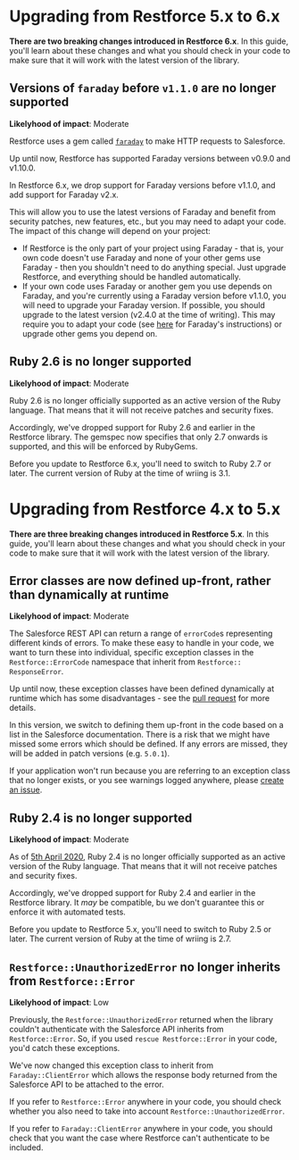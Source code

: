 # Upgrading from Restforce 5.x to 6.x

__There are two breaking changes introduced in Restforce 6.x__. In this guide, you'll learn about these changes and what you should check in your code to make sure that it will work with the latest version of the library.

## Versions of `faraday` before `v1.1.0` are no longer supported

__Likelyhood of impact__: Moderate

Restforce uses a gem called [`faraday`](https://github.com/lostisland/faraday) to make HTTP requests to Salesforce. 

Up until now, Restforce has supported Faraday versions between v0.9.0 and v1.10.0. 

In Restforce 6.x, we drop support for Faraday versions before v1.1.0, and add support for Faraday v2.x.

This will allow you to use the latest versions of Faraday and benefit from security patches, new features, etc., but you may need to adapt your code. The impact of this change will depend on your project:

* If Restforce is the only part of your project using Faraday - that is, your own code doesn't use Faraday and none of your other gems use Faraday - then you shouldn't need to do anything special. Just upgrade Restforce, and everything should be handled automatically.
* If your own code uses Faraday or another gem you use depends on Faraday, and you're currently using a Faraday version before v1.1.0, you will need to upgrade your Faraday version. If possible, you should upgrade to the latest version (v2.4.0 at the time of writing). This may require you to adapt your code (see [here](https://github.com/lostisland/faraday/blob/main/UPGRADING.md) for Faraday's instructions) or upgrade other gems you depend on.

## Ruby 2.6 is no longer supported

__Likelyhood of impact__: Moderate

Ruby 2.6 is no longer officially supported as an active version of the Ruby language. That means that it will not receive patches and security fixes.

Accordingly, we've dropped support for Ruby 2.6 and earlier in the Restforce library. The gemspec now specifies that only 2.7 onwards is supported, and this will be enforced by RubyGems.

Before you update to Restforce 6.x, you'll need to switch to Ruby 2.7 or later. The current version of Ruby at the time of wriing is 3.1.

# Upgrading from Restforce 4.x to 5.x

__There are three breaking changes introduced in Restforce 5.x__. In this guide, you'll learn about these changes and what you should check in your code to make sure that it will work with the latest version of the library.

## Error classes are now defined up-front, rather than dynamically at runtime

__Likelyhood of impact__: Moderate

The Salesforce REST API can return a range of `errorCode`s representing different kinds of errors. To make these easy to
handle in your code, we want to turn these into individual, specific exception classes in the `Restforce::ErrorCode` namespace that inherit from `Restforce:: ResponseError`.

Up until now, these exception classes have been defined dynamically at runtime which has some disadvantages - see the [pull request](https://github.com/restforce/restforce/pull/551) for more details.

In this version, we switch to defining them up-front in the code based on a list in the Salesforce documentation. There is a risk that we might have missed some errors which should be defined. If any errors are missed, they will be added in patch versions (e.g. `5.0.1`). 

If your application won't run because you are referring to an exception class that no longer exists, or you see warnings logged anywhere, please [create an issue](https://github.com/restforce/restforce/issues/new?template=unhandled-salesforce-error.md&title=Unhandled+Salesforce+error%3A+%3Cinsert+error+code+here%3E).

## Ruby 2.4 is no longer supported

__Likelyhood of impact__: Moderate

As of [5th April 2020](https://www.ruby-lang.org/en/news/2020/04/05/support-of-ruby-2-4-has-ended/), Ruby 2.4 is no longer officially supported as an active version of the Ruby language. That means that it will not receive patches and security fixes.

Accordingly, we've dropped support for Ruby 2.4 and earlier in the Restforce library. It *may* be compatible, bu we don't guarantee this or enforce it with automated tests.

Before you update to Restforce 5.x, you'll need to switch to Ruby 2.5 or later. The current version of Ruby at the time of wriing is 2.7.

## `Restforce::UnauthorizedError` no longer inherits from `Restforce::Error`

__Likelyhood of impact__: Low

Previously, the `Restforce::UnauthorizedError` returned when the library couldn't authenticate with the Salesforce API inherits from `Restforce::Error`. So, if you used `rescue Restforce::Error` in your code, you'd catch these exceptions.

We've now changed this exception class to inherit from `Faraday::ClientError` which allows the response body returned from the Salesforce API to be attached to the error.

If you refer to `Restforce::Error` anywhere in your code, you should check whether you also need to take into account `Restforce::UnauthorizedError`.

If you refer to `Faraday::ClientError` anywhere in your code, you should check that you want the case where Restforce can't authenticate to be included.